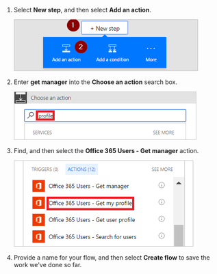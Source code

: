 1. Select **New step**, and then select **Add an action**.
   
    ![new step.](media/modern-approvals/select-sharepoint-add-action.png)
2. Enter **get manager** into the **Choose an action** search box.
   
    ![search for profile.](media/modern-approvals/search-for-profile.png)
3. Find, and then select the **Office 365 Users - Get manager** action.
   
    ![select office users.](media/modern-approvals/select-my-profile.png)
4. Provide a name for your flow, and then select **Create flow** to save the work we've done so far.

